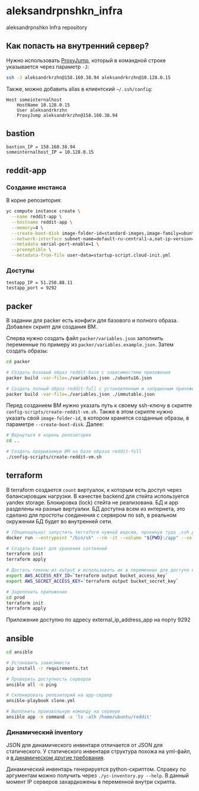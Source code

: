 # aleksandrpnshkn_infra
aleksandrpnshkn Infra repository

## Как попасть на внутренний сервер?
Нужно использовать [ProxyJump](https://en.wikibooks.org/wiki/OpenSSH/Cookbook/Proxies_and_Jump_Hosts#Jump_Hosts_--_Passing_Through_a_Gateway_or_Two), который в командной строке указывается через параметр `-J`:
```bash
ssh -J aleksandrkrzhn@158.160.38.94 aleksandrkrzhn@10.128.0.15
```

Также, можно добавить alias в клиентский `~/.ssh/config`:
```
Host someinternalhost
	HostName 10.128.0.15
	User aleksandrkrzhn
	ProxyJump aleksandrkrzhn@158.160.38.94
```

## bastion
```
bastion_IP = 158.160.38.94
someinternalhost_IP = 10.128.0.15
```

## reddit-app
### Создание инстанса
В корне репозитория:
```bash
yc compute instance create \
  --name reddit-app \
  --hostname reddit-app \
  --memory=4 \
  --create-boot-disk image-folder-id=standard-images,image-family=ubuntu-1604-lts,size=10GB \
  --network-interface subnet-name=default-ru-central1-a,nat-ip-version=ipv4 \
  --metadata serial-port-enable=1 \
  --preemptible \
  --metadata-from-file user-data=startup-script.cloud-init.yml
```

### Доступы
```
testapp_IP = 51.250.88.11
testapp_port = 9292
```

## packer
В задании для packer есть конфиги для базового и полного образа. Добавлен скрипт для создания ВМ.

Сперва нужно создать файл `packer/variables.json` заполнить переменные по примеру из `packer/variables.example.json`.
Затем создать образы:
```bash
cd packer

# Создать базовый образ reddit-base с зависимостями приложения
packer build -var-file=./variables.json ./ubuntu16.json

# Создать полный образ reddit-full с установленным и запущенным приложением
packer build -var-file=./variables.json ./immutable.json
```

Перед созданием ВМ нужно указать путь к своему ssh-ключу в скрипте `config-scripts/create-reddit-vm.sh`.
Также в этом скрипте нужно указать свой `image-folder-id`, в котором хранятся созданные образы, в параметре `--create-boot-disk`.
Далее:
```bash
# Вернуться в корень репозитория
cd ..

# Создать прерываемую ВМ на базе образа reddit-full
./config-scripts/create-reddit-vm.sh
```

## terraform
В terraform создается `count` виртуалок, к которым есть доступ через балансировщик нагрузки.
В качестве backend для стейта используется yandex storage. Блокировка (lock) стейта не реализована.
БД и app разделены на разные виртуалки. БД доступна всем из интернета, это сделано для простоты соединения с сервером по ssh, в реальном окружении БД будет во внутренней сети.
```bash
# (Опционально) запустить terraform нужной версии, прокинув туда .ssh для связи с yandex cloud. Контейнер удалится сам после exit
docker run --entrypoint "/bin/sh" --rm -it --volume "${PWD}:/app" --volume "${HOME}/.ssh:/root/.ssh" --workdir /app/terraform hashicorp/terraform:0.12.31

# Создать бакет для хранения состояний
terraform init
terraform apply

# Достать токены из output и использовать их в переменных для доступа к созданному бакету в дальнейшей работе
export AWS_ACCESS_KEY_ID=`terraform output bucket_access_key`
export AWS_SECRET_ACCESS_KEY=`terraform output bucket_secret_key`

# Задеплоить приложение
cd prod
terraform init
terraform apply
```
Приложение доступно по адресу external_ip_address_app на порту 9292

## ansible
```bash
cd ansible

# Установить зависимости
pip install -r requirements.txt

# Проверить доступность серверов
ansible all -m ping

# Склонировать репозиторий на app-сервер
ansible-playbook clone.yml

# Выполнить произвольную команду на сервере
ansible app -m command -a 'ls -alh /home/ubuntu/reddit'
```
### Динамический inventory
JSON для динамического инвентаря отличается от JSON для статического.
У статического инвентаря структура похожа на yml-файл, а [в динамическом другие требования](https://docs.ansible.com/ansible/latest/dev_guide/developing_inventory.html#tuning-the-external-inventory-script).

Динамический инвентарь генерируется python-скриптом.
Справку по аргументам можно получить через `./yc-inventory.py --help`.
В данный момент IP серверов захардкожены в переменной внутри скрипта.
